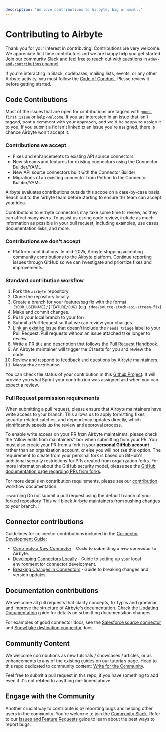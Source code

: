 ```yaml
---
description: "We love contributions to Airbyte, big or small."
---
```


# Contributing to Airbyte

Thank you for your interest in contributing! Contributions are very welcome. We appreciate first time contributors and we are happy help you get started. Join our [community Slack](https://slack.airbyte.io) and feel free to reach out with questions in [`#dev-and-contribuions` channel](https://airbytehq.slack.com/archives/C054V9JFTC6).

If you're interacting in Slack, codebases, mailing lists, events, or any other Airbyte activity, you must follow the [Code of Conduct](/platform/community/code-of-conduct). Please review it before getting started.

## Code Contributions

Most of the issues that are open for contributions are tagged with [`good first issue`](https://github.com/airbytehq/airbyte/issues?q=is%3Aopen+is%3Aissue+label%3A%22good%20first%20issue%22) or [`help-welcome`](https://github.com/airbytehq/airbyte/issues?q=is%3Aopen+is%3Aissue+label%3Ahelp-welcome).
If you are interested in an issue that isn't tagged, post a comment with your approach, and we'd be happy to assign it to you. If you submit a fix isn't linked to an issue you're assigned, there is chance Airbyte won't accept it.

### Contributions we accept

- Fixes and enhancements to existing API source connectors
- New streams and features for existing connectors using the Connector Builder/YAML
- New API source connectors built with the Connector Builder
- Migrations of an existing connector from Python to the Connector Builder/YAML

Airbyte evaluates contributions outside this scope on a case-by-case basis. Reach out to the Airbyte team before starting to ensure the team can accept your idea.

Contributions to Airbyte connectors may take some time to review, as they can affect many users. To assist us during code review, include as much information as possible in your pull request, including examples, use cases, documentation links, and more.

### Contributions we don't accept

- Platform contributions. In mid-2025, Airbyte stopping accepting community contributions to the Airbyte platform. Continue reporting issues through GitHub so we can investigate and prioritize fixes and improvements.

### Standard contribution workflow

1. Fork the `airbyte` repository.
2. Clone the repository locally.
3. Create a branch for your feature/bug fix with the format `{YOUR_USERNAME}/{FEATURE/BUG}` (e.g. `jdoe/source-stock-api-stream-fix`)
4. Make and commit changes.
5. Push your local branch to your fork.
6. Submit a Pull Request so that we can review your changes.
7. [Link an existing Issue](https://docs.github.com/en/issues/tracking-your-work-with-issues/linking-a-pull-request-to-an-issue) that doesn't include the `needs triage` label to your Pull Request. Pull requests without an issue attached take longer to review.
8. Write a PR title and description that follows the [Pull Request Handbook](./resources/pull-requests-handbook.md).
9. An Airbyte maintainer will trigger the CI tests for you and review the code.
10. Review and respond to feedback and questions by Airbyte maintainers.
11. Merge the contribution.

You can check the status of your contribution in this [Github Project](https://github.com/orgs/airbytehq/projects/108/views/4). It will provide you what Sprint your contribution was assigned and when you can expect a review.

### Pull Request permission requirements

When submitting a pull request, please ensure that Airbyte maintainers have write access to your branch. This allows us to apply formatting fixes, security-related patches, and dependency updates directly, which significantly speeds up the review and approval process.

To enable write access on your PR from Airbyte maintainers, please check the "Allow edits from maintainers" box when submitting from your PR. You must also create your PR from a fork in your **personal GitHub account** rather than an organization account, or else you will not see this option. The requirement to create from your personal fork is based on GitHub's additional security restrictions for PRs created from organization forks. For more information about the GitHub security model, please see the [GitHub documentation page regarding PRs from forks](https://docs.github.com/en/pull-requests/collaborating-with-pull-requests/working-with-forks/allowing-changes-to-a-pull-request-branch-created-from-a-fork).

For more details on contribution requirements, please see our [contribution workflow documentation](https://docs.airbyte.com/platform/contributing-to-airbyte#standard-contribution-workflow).

:::warning
Do not submit a pull request using the default branch of your forked repository. This will block Airbyte maintainers from pushing changes to your branch.
:::

## Connector contributions

Guidelines for connector contributions included in the [Connector Development Guide](../connector-development/README.md):

- [Contribute a New Connector](../connector-development/submit-new-connector.md) - Guide to submitting a new connector to Airbyte.
- [Developing Connectors Locally](../connector-development/local-connector-development.md) - Guide to setting up your local environment for connector development.
- [Breaking Changes in Connectors](../connector-development/connector-breaking-changes.md) - Guide to breaking changes and version updates.

## Documentation contributions

We welcome all pull requests that clarify concepts, fix typos and grammar, and improve the structure of Airbyte's documentation. Check the [Updating Documentation](writing-docs.md) guide for details on submitting documentation changes.

For examples of good connector docs, see the [Salesforce source connector](/integrations/sources/salesforce) and [Snowflake destination connector](/integrations/destinations/snowflake) docs.

## Community Content

We welcome contributions as new tutorials / showcases / articles, or as enhancements to any of the existing guides on our tutorials page. Head to this repo dedicated to community content: [Write for the Community](https://github.com/airbytehq/write-for-the-community).

Feel free to submit a pull request in this repo, if you have something to add even if it's not related to anything mentioned above.

## Engage with the Community

Another crucial way to contribute is by reporting bugs and helping other users in the community. You're welcome to join the [Community Slack](https://slack.airbyte.io). Refer to our [Issues and Feature Requests](issues-and-requests.md) guide to learn about the best ways to report bugs.
